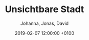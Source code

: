 ---
layout: post
author: "Johanna, Jonas, David"
date:   2019-02-07 12:00:00 +0100
title:  "Unsichtbare Stadt"
text: "Zu den PASSAGEN 2019 öffnet die Forschungsstelle Echtzeitstadt der TH Köln ihr temporäres Studio am Ebertplatz in Köln. Vom 14. bis 20. Januar 2019 werden dort Arbeiten gezeigt, welche die verdeckten Potenziale dieses umstrittenen Ortes freizulegen und zu entwickeln suchen.

Die Vorstellung, durch Gestaltung alternative Möglichkeiten der Teilhabe an Stadt und Gesellschaft zu eröffnen, steht im Mittelpunkt der Ausstellung Die unsichtbare Stadt. Die präsentierten Projekte befassen sich mit den unterschiedlichen Aneignungen und Imaginationen des Ebertplatzes in Köln. Kritisch untersuchen sie die atmosphärischen Qualitäten, die nicht sichtbaren Infrastrukturen und raumzeitlichen Ordnungen dieses urbanen Ortes. Zugleich gehen sie der Frage nach, was hitzig geführte Debatten um öffentliche Plätze über die Gesellschaft erzählen. Die Arbeiten entstanden in direkter Begegnung mit den lokalen Akteurinnen und Akteuren am Platz und sind von einem experimentellen Charakter geprägt. Die Besucherinnen und Besucher werden aufgefordert, sich mit dem Gebrauch und den Möglichkeiten des Platzes auseinanderzusetzen und an der Gestaltung des sozialen Raumes mitzuwirken.
Die Ausstellung findet im Rahmen des Designfestivals PASSAGEN in Köln statt. Die PASSAGEN 2019 präsentieren das Thema Design auch im Zusammenspiel mit Architektur im urbanen Kontext und greifen gesellschaftliche Ansprüche an das Design auf.
Wir danken Maria Wildeis und der Stadt Köln für die Nutzung der Räumlichkeiten und dem Büro Sabine Voggenreiter für die Organisation der PASSAGEN.  


Fotografien © Matthias Karch
"

imgMin: 

  - "https://raw.githubusercontent.com/Ebertplatz/images/master/06-02-2019-post-18/miniaturen/001.jpg"
  - "https://raw.githubusercontent.com/Ebertplatz/images/master/06-02-2019-post-18/miniaturen/002.jpg"
  - "https://raw.githubusercontent.com/Ebertplatz/images/master/06-02-2019-post-18/miniaturen/003.jpg"
  - "https://raw.githubusercontent.com/Ebertplatz/images/master/06-02-2019-post-18/miniaturen/004.jpg"
  - "https://raw.githubusercontent.com/Ebertplatz/images/master/06-02-2019-post-18/miniaturen/005.jpg"
  - "https://raw.githubusercontent.com/Ebertplatz/images/master/06-02-2019-post-18/miniaturen/006.jpg"
  - "https://raw.githubusercontent.com/Ebertplatz/images/master/06-02-2019-post-18/miniaturen/007.jpg"
  - "https://raw.githubusercontent.com/Ebertplatz/images/master/06-02-2019-post-18/miniaturen/008.jpg"
  - "https://raw.githubusercontent.com/Ebertplatz/images/master/06-02-2019-post-18/miniaturen/009.jpg"
  - "https://raw.githubusercontent.com/Ebertplatz/images/master/06-02-2019-post-18/miniaturen/010.jpg"



imgOrig: 
  - "https://raw.githubusercontent.com/Ebertplatz/images/master/06-02-2019-post-18/originale/001.jpg"
  - "https://raw.githubusercontent.com/Ebertplatz/images/master/06-02-2019-post-18/originale/002.jpg"
  - "https://raw.githubusercontent.com/Ebertplatz/images/master/06-02-2019-post-18/originale/003.jpg"
  - "https://raw.githubusercontent.com/Ebertplatz/images/master/06-02-2019-post-18/originale/004.jpg"
  - "https://raw.githubusercontent.com/Ebertplatz/images/master/06-02-2019-post-18/originale/005.jpg"
  - "https://raw.githubusercontent.com/Ebertplatz/images/master/06-02-2019-post-18/originale/006.jpg"
  - "https://raw.githubusercontent.com/Ebertplatz/images/master/06-02-2019-post-18/originale/007.jpg"
  - "https://raw.githubusercontent.com/Ebertplatz/images/master/06-02-2019-post-18/originale/008.jpg"
  - "https://raw.githubusercontent.com/Ebertplatz/images/master/06-02-2019-post-18/originale/009.jpg"
  - "https://raw.githubusercontent.com/Ebertplatz/images/master/06-02-2019-post-18/originale/010.jpg"
 

---